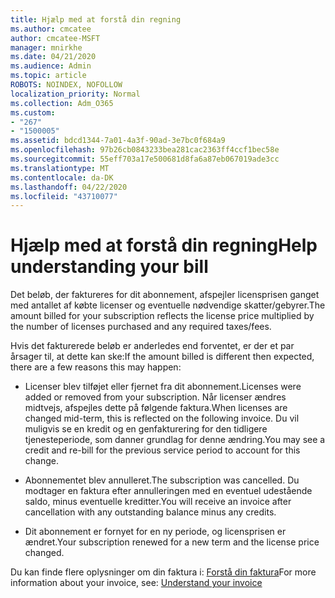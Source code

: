 ```yaml
---
title: Hjælp med at forstå din regning
ms.author: cmcatee
author: cmcatee-MSFT
manager: mnirkhe
ms.date: 04/21/2020
ms.audience: Admin
ms.topic: article
ROBOTS: NOINDEX, NOFOLLOW
localization_priority: Normal
ms.collection: Adm_O365
ms.custom:
- "267"
- "1500005"
ms.assetid: bdcd1344-7a01-4a3f-90ad-3e7bc0f684a9
ms.openlocfilehash: 97b26cb0843233bea281cac2363ff4ccf1bec58e
ms.sourcegitcommit: 55eff703a17e500681d8fa6a87eb067019ade3cc
ms.translationtype: MT
ms.contentlocale: da-DK
ms.lasthandoff: 04/22/2020
ms.locfileid: "43710077"
---
```

# <a name="help-understanding-your-bill"></a><span data-ttu-id="a73b4-102">Hjælp med at forstå din regning</span><span class="sxs-lookup"><span data-stu-id="a73b4-102">Help understanding your bill</span></span>

<span data-ttu-id="a73b4-103">Det beløb, der faktureres for dit abonnement, afspejler licensprisen ganget med antallet af købte licenser og eventuelle nødvendige skatter/gebyrer.</span><span class="sxs-lookup"><span data-stu-id="a73b4-103">The amount billed for your subscription reflects the license price multiplied by the number of licenses purchased and any required taxes/fees.</span></span>
  
<span data-ttu-id="a73b4-104">Hvis det fakturerede beløb er anderledes end forventet, er der et par årsager til, at dette kan ske:</span><span class="sxs-lookup"><span data-stu-id="a73b4-104">If the amount billed is different then expected, there are a few reasons this may happen:</span></span>
  
- <span data-ttu-id="a73b4-105">Licenser blev tilføjet eller fjernet fra dit abonnement.</span><span class="sxs-lookup"><span data-stu-id="a73b4-105">Licenses were added or removed from your subscription.</span></span> <span data-ttu-id="a73b4-106">Når licenser ændres midtvejs, afspejles dette på følgende faktura.</span><span class="sxs-lookup"><span data-stu-id="a73b4-106">When licenses are changed mid-term, this is reflected on the following invoice.</span></span> <span data-ttu-id="a73b4-107">Du vil muligvis se en kredit og en genfakturering for den tidligere tjenesteperiode, som danner grundlag for denne ændring.</span><span class="sxs-lookup"><span data-stu-id="a73b4-107">You may see a credit and re-bill for the previous service period to account for this change.</span></span>

- <span data-ttu-id="a73b4-108">Abonnementet blev annulleret.</span><span class="sxs-lookup"><span data-stu-id="a73b4-108">The subscription was cancelled.</span></span> <span data-ttu-id="a73b4-109">Du modtager en faktura efter annulleringen med en eventuel udestående saldo, minus eventuelle kreditter.</span><span class="sxs-lookup"><span data-stu-id="a73b4-109">You will receive an invoice after cancellation with any outstanding balance minus any credits.</span></span>

- <span data-ttu-id="a73b4-110">Dit abonnement er fornyet for en ny periode, og licensprisen er ændret.</span><span class="sxs-lookup"><span data-stu-id="a73b4-110">Your subscription renewed for a new term and the license price changed.</span></span>

<span data-ttu-id="a73b4-111">Du kan finde flere oplysninger om din faktura i: [Forstå din faktura](https://docs.microsoft.com/office365/admin/subscriptions-and-billing/understand-your-invoice)</span><span class="sxs-lookup"><span data-stu-id="a73b4-111">For more information about your invoice, see: [Understand your invoice](https://docs.microsoft.com/office365/admin/subscriptions-and-billing/understand-your-invoice)</span></span>